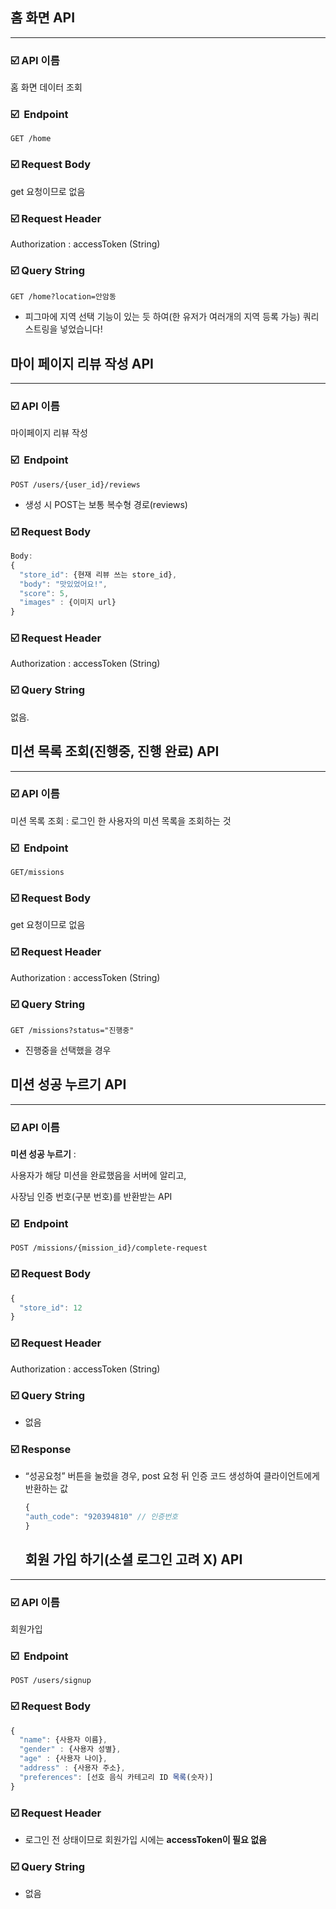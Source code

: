 ## 홈 화면 API

---

### ☑️ API 이름

홈 화면 데이터 조회

### ☑️  Endpoint

`GET /home`

### ☑️ Request Body

get 요청이므로 없음

### ☑️ Request Header

Authorization : accessToken (String)

### ☑️ Query String

`GET /home?location=안암동`

- 피그마에 지역 선택 기능이 있는 듯 하여(한 유저가 여러개의 지역 등록 가능) 쿼리 스트링을 넣었습니다!
## **마이 페이지 리뷰 작성** API

---

### ☑️ API 이름

마이페이지 리뷰 작성

### ☑️  Endpoint

`POST /users/{user_id}/reviews`

- 생성 시 POST는 보통 복수형 경로(reviews)

### ☑️ Request Body

```jsx
Body:
{
  "store_id": {현재 리뷰 쓰는 store_id},
  "body": "맛있었어요!",
  "score": 5,
  "images" : {이미지 url}
}
```

### ☑️ Request Header

Authorization : accessToken (String)

### ☑️ Query String

없음.

## **미션 목록 조회(진행중, 진행 완료)** API

---

### ☑️ API 이름

미션 목록 조회 : 로그인 한 사용자의 미션 목록을 조회하는 것

### ☑️  Endpoint

`GET/missions`

### ☑️ Request Body

get 요청이므로 없음

### ☑️ Request Header

Authorization : accessToken (String)

### ☑️ Query String

`GET /missions?status="진행중"`

- 진행중을 선택했을 경우
## **미션 성공 누르기** API

---

### ☑️ API 이름

**미션 성공 누르기** :

사용자가 해당 미션을 완료했음을 서버에 알리고,

사장님 인증 번호(구분 번호)를 반환받는 API

### ☑️  Endpoint

`POST /missions/{mission_id}/complete-request`

### ☑️ Request Body

```jsx
{
  "store_id": 12
}
```

### ☑️ Request Header

Authorization : accessToken (String)

### ☑️ Query String

- 없음

### ☑️ Response

- “성공요청” 버튼을 눌렀을 경우, post 요청 뒤 인증 코드 생성하여 클라이언트에게 반환하는 값
  ```jsx
  {
  "auth_code": "920394810" // 인증번호
  }
  ```
  ## **회원 가입 하기(소셜 로그인 고려 X) API**

---

### ☑️ API 이름

회원가입

### ☑️  Endpoint

`POST /users/signup`

### ☑️ Request Body

```jsx
{
  "name": {사용자 이름},
  "gender" : {사용자 성별},
  "age" : {사용자 나이},
  "address" : {사용자 주소},
  "preferences": [선호 음식 카테고리 ID 목록(숫자)]
}
```

### ☑️ Request Header

- 로그인 전 상태이므로 회원가입 시에는 **accessToken이 필요 없음**

### ☑️ Query String

- 없음
  